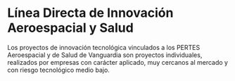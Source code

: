 # Línea Directa de Innovación Aeroespacial y Salud
Los proyectos de innovación tecnológica vinculados a los PERTES Aeroespacial y de Salud de Vanguardia son proyectos individuales, realizados por empresas con carácter aplicado, muy cercanos al mercado y con riesgo tecnológico medio bajo.